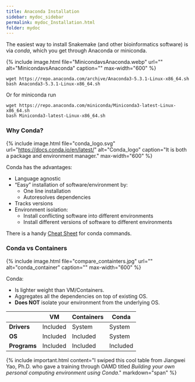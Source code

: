 ```yaml
---
title: Anaconda Installation
sidebar: mydoc_sidebar
permalink: mydoc_Installation.html
folder: mydoc
---
```


The easiest way to install Snakemake (and other bioinformatics software) is via *conda*, which you get through Anaconda or miniconda.


{% include image.html file="MinicondavsAnaconda.webp" url="" alt="MinicondavsAnaconda" caption="" max-width="600" %}

```
wget https://repo.anaconda.com/archive/Anaconda3-5.3.1-Linux-x86_64.sh
bash Anaconda3-5.3.1-Linux-x86_64.sh
```

Or for miniconda run

```
wget https://repo.anaconda.com/miniconda/Miniconda3-latest-Linux-x86_64.sh
bash Miniconda3-latest-Linux-x86_64.sh
```

### Why Conda?

{% include image.html file="conda_logo.svg" url="https://docs.conda.io/en/latest/" alt="Conda_logo" caption="It is both a package and environment manager." max-width="600" %}

Conda has the advantages:
- Language agnostic   
- “Easy” installation of software/environment by: 
    - One line installation  
    - Autoresolves dependencies  
- Tracks versions  
- Environment isolation:  
    - Install conflicting software into different environments  
    - Install different versions of software to different environments  


There is a handy [Cheat Sheet](https://docs.conda.io/projects/conda/en/latest/user-guide/cheatsheet.html) for conda commands. 

### Conda vs Containers


{% include image.html file="compare_containters.jpg" url="" alt="conda_container" caption="" max-width="600" %}

Conda:
- Is lighter weight than VM/Containers.  
- Aggregates all the dependencies on top of existing OS.  
- **Does NOT** isolate your environment from the underlying OS.  


|       | VM | Containers | Conda |  
|-------|--------|--------|---------|  
| **Drivers** | Included | System | System |  
| **OS** | Included | Included | System |  
| **Programs** | Included | Included | Included |  

{% include important.html content="I swiped this cool table from Jiangwei Yao, Ph.D. who gave a training through OAMD titled *Building your own personal computing environment using Conda*." markdown="span" %}

